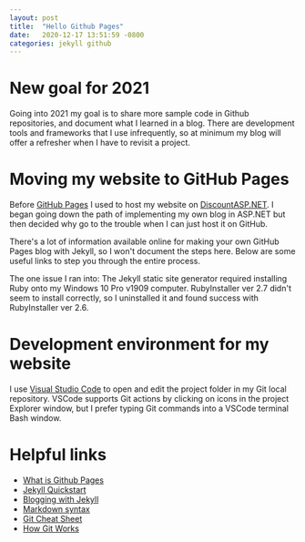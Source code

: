 ```yaml
---
layout: post
title:  "Hello Github Pages"
date:   2020-12-17 13:51:59 -0800
categories: jekyll github
---
```


# New goal for 2021
Going into 2021 my goal is to share more sample code in Github repositories, and document what I learned in a blog. There are development tools and frameworks that I use infrequently, so at minimum my blog will offer a refresher when I have to revisit a project.

# Moving my website to GitHub Pages
Before [GitHub Pages](https://pages.github.com/) I used to host my website on [DiscountASP.NET](https://www.discountasp.net/). I began going down the path of implementing my own blog in ASP.NET but then decided why go to the trouble when I can just host it on GitHub.

There's a lot of information available online for making your own GitHub Pages blog with Jekyll, so I won't document the steps here. Below are some useful links to step you through the entire process.

The one issue I ran into: The Jekyll static site generator required installing Ruby onto my Windows 10 Pro v1909 computer. RubyInstaller ver 2.7 didn't seem to install correctly, so I uninstalled it and found success with RubyInstaller ver 2.6.

# Development environment for my website
I use [Visual Studio Code](https://code.visualstudio.com/) to open and edit the project folder in my Git local repository. VSCode supports Git actions by clicking on icons in the project Explorer window, but I prefer typing Git commands into a VSCode terminal Bash window.

# Helpful links
- [What is Github Pages](https://pages.github.com/)
- [Jekyll Quickstart](https://jekyllrb.com/docs/)
- [Blogging with Jekyll](https://docs.github.com/en/free-pro-team@latest/github/working-with-github-pages/setting-up-a-github-pages-site-with-jekyll)
- [Markdown syntax](https://www.markdownguide.org/basic-syntax/)
- [Git Cheat Sheet](https://education.github.com/git-cheat-sheet-education.pdf)
- [How Git Works](https://www.pluralsight.com/courses/how-git-works)


